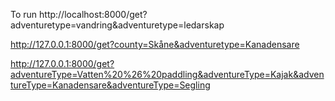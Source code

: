 To run
http://localhost:8000/get?adventuretype=vandring&adventuretype=ledarskap

http://127.0.0.1:8000/get?county=Skåne&adventuretype=Kanadensare

http://127.0.0.1:8000/get?adventureType=Vatten%20%26%20paddling&adventureType=Kajak&adventureType=Kanadensare&adventureType=Segling
